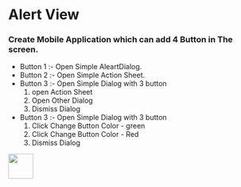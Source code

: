 <h1> Alert View
</h1>
<h3>
Create Mobile Application which can add 4 Button in The screen.</h3>

<ul>
<li>Button 1 :- Open Simple AleartDialog.</li>
<li>Button 2 :- Open Simple Action Sheet.</li>
<li>Button 3 :- Open Simple Dialog with 3 button 
	<ol><li> open Action Sheet </li>
	 <li>Open Other Dialog </li>
	 <li>Dismiss Dialog</li></ol></li>

<li>Button 3 :- Open Simple Dialog with 3 button 
	<ol> <li>Click Change Button Color - green</li>
	<li> Click Change Button Color - Red</li>
	<li> Dismiss Dialog</li></ol></li>
	
</ul>

<p>
	<img src ="https://user-images.githubusercontent.com/113653816/218710222-92b96fce-41df-4219-aac5-b0daa2eb9270.png" width=50 hight= 50/>
</p>
